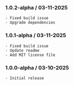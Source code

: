 ### 1.0.2-alpha / 03-11-2025

    - Fixed build issue
    - Upgrade dependencies

### 1.0.1-alpha / 03-11-2025

    - Fixed build issue
    - Update readme
    - Add MIT license file

### 1.0.0-alpha / 03-10-2025

    - Initial release
